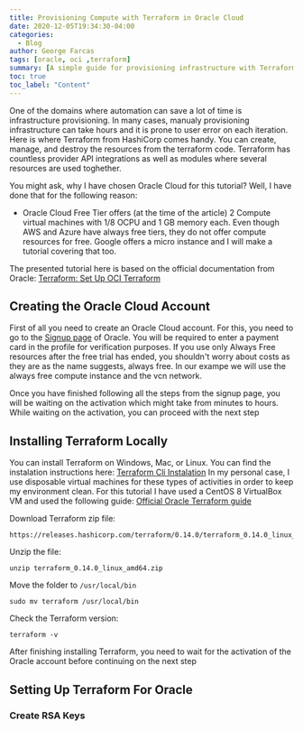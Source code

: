 ```yaml
---
title: Provisioning Compute with Terraform in Oracle Cloud
date: 2020-12-05T19:34:30-04:00
categories:
  - Blog
author: George Farcas
tags: [oracle, oci ,terraform]
summary: [A simple guide for provisioning infrastructure with Terraform in Oracle Cloud Infrastructure]
toc: true
toc_label: "Content"
---
```


One of the domains where automation can save a lot of time is infrastructure provisioning. In many cases, manualy provisioning infrastructure can take hours and it is prone to user error on each iteration. Here is where Terraform from HashiCorp comes handy. You can create, manage, and destroy the resources from the terraform code. Terraform has countless provider API integrations as well as modules where several resources are used toghether.

You might ask, why I have chosen Oracle Cloud for this tutorial? Well, I have done that for the following reason:
- Oracle Cloud Free Tier offers (at the time of the article) 2 Compute virtual machines with 1/8 OCPU and 1 GB memory each.
Even though AWS and Azure have always free tiers, they do not offer compute resources for free. Google offers a micro instance and I will make a tutorial covering that too.

The presented tutorial here is based on the official documentation from Oracle: [Terraform: Set Up OCI Terraform](https://docs.cloud.oracle.com/en-us/iaas/developer-tutorials/tutorials/tf-provider/01-summary.htm)

## Creating the Oracle Cloud Account

First of all you need to create an Oracle Cloud account. For this, you need to go to the [Signup page](https://signup.oraclecloud.com/) of Oracle. 
You will be required to enter a payment card in the profile for verification purposes. If you use only Always Free resources after the free trial has ended, you shouldn't worry about costs as they are as the name suggests, always free. In our exampe we will use the always free compute instance and the vcn network. 

Once you have finished following all the steps from the signup page, you will be waiting on the activation which might take from minutes to hours. While waiting on the activation, you can proceed with the next step

## Installing Terraform Locally

  You can install Terraform on Windows, Mac, or Linux. You can find the instalation instructions here: [Terraform Cli Instalation](https://learn.hashicorp.com/tutorials/terraform/install-cli)
  In my personal case, I use disposable virtual machines for these types of activities in order to keep my environment clean. For this tutorial I have used a CentOS 8 VirtualBox VM and used the following guide: [Official Oracle Terraform guide](https://docs.cloud.oracle.com/en-us/iaas/developer-tutorials/tutorials/tf-provider/01-summary.htm)


Download Terraform zip file:
```shell
https://releases.hashicorp.com/terraform/0.14.0/terraform_0.14.0_linux_amd64.zip
```

Unzip the file:
```shell
unzip terraform_0.14.0_linux_amd64.zip
```
Move the folder to `/usr/local/bin`
```shell
sudo mv terraform /usr/local/bin
```
Check the Terraform version:
```shell
terraform -v
```
After finishing installing Terraform, you need to wait for the activation of the Oracle account before continuing on the next step

## Setting Up Terraform For Oracle

### Create RSA Keys

